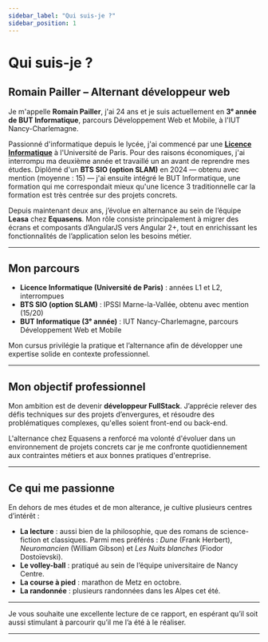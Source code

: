 ```yaml
---
sidebar_label: "Qui suis-je ?"
sidebar_position: 1
---
```


# Qui suis-je ?

## Romain Pailler – Alternant développeur web

Je m'appelle **Romain Pailler**, j'ai 24 ans et je suis actuellement en **3ᵉ année de BUT Informatique**, parcours Développement Web et Mobile, à l'IUT Nancy-Charlemagne.

Passionné d'informatique depuis le lycée, j'ai commencé par une [**Licence Informatique**](https://odf.u-paris.fr/fr/offre-de-formation/licence-XA/sciences-technologies-sante-STS/informatique-K2VO937D//licence-informatique-parcours-informatique-fondamentale-JRKM8J1B.html) à l'Université de Paris. Pour des raisons économiques, j'ai interrompu ma deuxième année et travaillé un an avant de reprendre mes études. Diplômé d'un **BTS SIO (option SLAM)** en 2024 — obtenu avec mention (moyenne : 15) — j'ai ensuite intégré le BUT Informatique, une formation qui me correspondait mieux qu'une licence 3 traditionnelle car la formation est très centrée sur des projets concrets.

Depuis maintenant deux ans, j’évolue en alternance au sein de l’équipe **Leasa** chez **Equasens**. Mon rôle consiste principalement à migrer des écrans et composants d’AngularJS vers Angular 2+, tout en enrichissant les fonctionnalités de l’application selon les besoins métier.

---

## Mon parcours

- **Licence Informatique (Université de Paris)** : années L1 et L2, interrompues  
- **BTS SIO (option SLAM)** : IPSSI Marne-la-Vallée, obtenu avec mention (15/20)  
- **BUT Informatique (3ᵉ année)** : IUT Nancy-Charlemagne, parcours Développement Web et Mobile  

Mon cursus privilégie la pratique et l’alternance afin de développer une expertise solide en contexte professionnel.

---

## Mon objectif professionnel

Mon ambition est de devenir **développeur FullStack**. J’apprécie relever des défis techniques sur des projets d’envergures, et résoudre des problématiques complexes, qu'elles soient front-end ou back-end.

L'alternance chez Equasens a renforcé ma volonté d'évoluer dans un environnement de projets concrets car je me confronte quotidiennement aux contraintes métiers et aux bonnes pratiques d'entreprise.

---

## Ce qui me passionne

En dehors de mes études et de mon alterance, je cultive plusieurs centres d’intérêt :

- **La lecture** : aussi bien de la philosophie, que des romans de science-fiction et classiques. Parmi mes préférés : *Dune* (Frank Herbert), *Neuromancien* (William Gibson) et *Les Nuits blanches* (Fiodor Dostoïevski).  
- **Le volley-ball** : pratiqué au sein de l’équipe universitaire de Nancy Centre.  
- **La course à pied** : marathon de Metz en octobre.
- **La randonnée** : plusieurs randonnées dans les Alpes cet été.

---

Je vous souhaite une excellente lecture de ce rapport, en espérant qu’il soit aussi stimulant à parcourir qu’il me l’a été à le réaliser.  

---